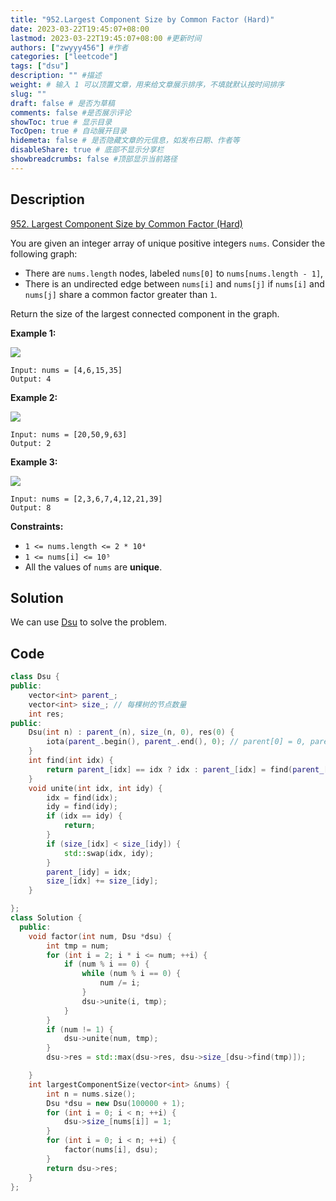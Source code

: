 ```yaml
---
title: "952.Largest Component Size by Common Factor (Hard)"
date: 2023-03-22T19:45:07+08:00
lastmod: 2023-03-22T19:45:07+08:00 #更新时间
authors: ["zwyyy456"] #作者
categories: ["leetcode"]
tags: ["dsu"]
description: "" #描述
weight: # 输入 1 可以顶置文章，用来给文章展示排序，不填就默认按时间排序
slug: ""
draft: false # 是否为草稿
comments: false #是否展示评论
showToc: true # 显示目录
TocOpen: true # 自动展开目录
hidemeta: false # 是否隐藏文章的元信息，如发布日期、作者等
disableShare: true # 底部不显示分享栏
showbreadcrumbs: false #顶部显示当前路径
---
```

## Description
[952. Largest Component Size by Common Factor (Hard)](https://leetcode.com/problems/largest-component-size-by-common-factor/)

You are given an integer array of unique positive integers `nums`. Consider the following graph:

- There are `nums.length` nodes, labeled `nums[0]` to `nums[nums.length - 1]`,
- There is an undirected edge between `nums[i]` and `nums[j]` if `nums[i]` and `nums[j]` share a
common factor greater than `1`.

Return the size of the largest connected component in the graph.

**Example 1:**

![](https://pic-upyun.zwyyy456.tech/smms/2023-12-26-065618.png)

```
Input: nums = [4,6,15,35]
Output: 4

```

**Example 2:**

![](https://pic-upyun.zwyyy456.tech/smms/2023-12-26-065619.png)

```
Input: nums = [20,50,9,63]
Output: 2

```

**Example 3:**

![](https://pic-upyun.zwyyy456.tech/smms/2023-12-26-065621.png)

```
Input: nums = [2,3,6,7,4,12,21,39]
Output: 8

```

**Constraints:**

- `1 <= nums.length <= 2 * 10⁴`
- `1 <= nums[i] <= 10⁵`
- All the values of `nums` are **unique**.

## Solution
We can use [Dsu](https://blog.zwyyy456.tech/zh/posts/tech/dsu-oi-wiki/) to solve the problem.

## Code
```cpp
class Dsu {
public:
    vector<int> parent_;
    vector<int> size_; // 每棵树的节点数量
    int res;
public:
    Dsu(int n) : parent_(n), size_(n, 0), res(0) {
        iota(parent_.begin(), parent_.end(), 0); // parent[0] = 0, parent[1] = [1] ...
    }
    int find(int idx) {
        return parent_[idx] == idx ? idx : parent_[idx] = find(parent_[idx]); 
    } 
    void unite(int idx, int idy) {
        idx = find(idx);
        idy = find(idy);
        if (idx == idy) {
            return;
        }
        if (size_[idx] < size_[idy]) {
            std::swap(idx, idy);
        }
        parent_[idy] = idx;
        size_[idx] += size_[idy];
    }

};
class Solution {
  public:
    void factor(int num, Dsu *dsu) {
        int tmp = num;
        for (int i = 2; i * i <= num; ++i) {
            if (num % i == 0) {
                while (num % i == 0) {
                    num /= i;
                }
                dsu->unite(i, tmp);
            }
        }
        if (num != 1) {
            dsu->unite(num, tmp);
        }
        dsu->res = std::max(dsu->res, dsu->size_[dsu->find(tmp)]);

    }
    int largestComponentSize(vector<int> &nums) {
        int n = nums.size();
        Dsu *dsu = new Dsu(100000 + 1);
        for (int i = 0; i < n; ++i) {
            dsu->size_[nums[i]] = 1;
        }
        for (int i = 0; i < n; ++i) {
            factor(nums[i], dsu);
        }
        return dsu->res;
    }
};
```
